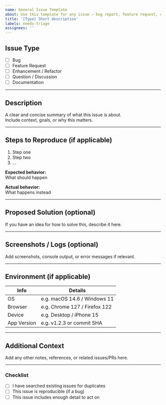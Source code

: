 ```yaml
---
name: General Issue Template
about: Use this template for any issue — bug report, feature request, or improvement
title: '[Type] Short description'
labels: needs-triage
assignees: ''
---
```


## Issue Type

<!-- Please check one -->

- [ ] Bug
- [ ] Feature Request
- [ ] Enhancement / Refactor
- [ ] Question / Discussion
- [ ] Documentation

---

## Description

A clear and concise summary of what this issue is about.  
Include context, goals, or why this matters.

---

## Steps to Reproduce (if applicable)

1. Step one
2. Step two
3. …

**Expected behavior:**  
What should happen

**Actual behavior:**  
What happens instead

---

## Proposed Solution (optional)

If you have an idea for how to solve this, describe it here.

---

## Screenshots / Logs (optional)

Add screenshots, console output, or error messages if relevant.

---

## Environment (if applicable)

| Info        | Details                       |
| ----------- | ----------------------------- |
| OS          | e.g. macOS 14.6 / Windows 11  |
| Browser     | e.g. Chrome 127 / Firefox 122 |
| Device      | e.g. Desktop / iPhone 15      |
| App Version | e.g. v1.2.3 or commit SHA     |

---

## Additional Context

Add any other notes, references, or related issues/PRs here.

---

### Checklist

- [ ] I have searched existing issues for duplicates
- [ ] This issue is reproducible (if a bug)
- [ ] This issue includes enough detail to act on
